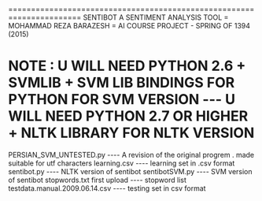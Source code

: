 ======================================================================
                         SENTIBOT
                   A SENTIMENT ANALYSIS TOOL
               =  MOHAMMAD   REZA   BARAZESH  =
             AI COURSE PROJECT - SPRING OF 1394 (2015) 


NOTE : U WILL NEED PYTHON 2.6 + SVMLIB + SVM LIB BINDINGS FOR PYTHON FOR SVM VERSION
       ---
       U WILL NEED PYTHON 2.7 OR HIGHER + NLTK LIBRARY FOR NLTK VERSION
=========================================================================
PERSIAN_SVM_UNTESTED.py	 ---- A revision of the original progrem . made suitable for utf characters
learning.csv	---- learning set in .csv format
sentibot.py	---- NLTK version of sentibot
sentibotSVM.py	---- SVM version of sentibot
stopwords.txt	first upload	---- stopword list
testdata.manual.2009.06.14.csv  ---- testing set in csv format
